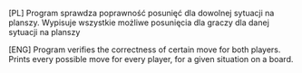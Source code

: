 [PL]
Program sprawdza poprawność posunięć dla dowolnej sytuacji na planszy.
Wypisuje wszystkie możliwe posunięcia dla graczy dla danej sytuacji na planszy
 
[ENG]
Program verifies the correctness of certain move for both players. 
Prints every possible move for every player, for a given situation on a board.  


